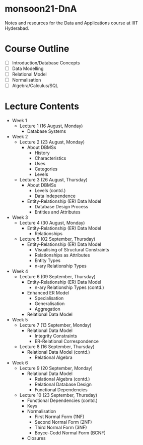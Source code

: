 # monsoon21-DnA
Notes and resources for the Data and Applications course at IIIT Hyderabad.

# Course Outline
- [ ] Introduction/Database Concepts
- [ ] Data Modelling
- [ ] Relational Model
- [ ] Normalisation
- [ ] Algebra/Calculus/SQL

# Lecture Contents
* Week 1
    * Lecture 1 (16 August, Monday)
        - Database Systems
* Week 2
    * Lecture 2 (23 August, Monday)
        - About DBMSs
            - History
            - Characteristics
            - Uses
            - Categories
            - Levels
    * Lecture 3 (26 August, Thursday)
        - About DBMSs
            - Levels (contd.)
            - Data Independence
        - Entity-Relationship (ER) Data Model
            - Database Design Process
            - Entities and Attributes
* Week 3
    * Lecture 4 (30 August, Monday)
        - Entity-Relationship (ER) Data Model
            - Relationships
    * Lecture 5 (02 September, Thursday)
        - Entity-Relationship (ER) Data Model
            - Visualising of Structural Constraints
            - Relationships as Attributes
            - Entity Types
            - n-ary Relationship Types
* Week 4
    * Lecture 6 (09 September, Thursday)
        - Entity-Relationship (ER) Data Model
            - n-ary Relationship Types (contd.)
        - Enhanced ER Model
            - Specialisation
            - Generalisation
            - Aggregation
        - Relational Data Model
* Week 5
    * Lecture 7 (13 September, Monday)
        - Relational Data Model
            - Integrity Constraints
            - ER-Relational Correspondence
    * Lecture 8 (16 September, Thursday)
        - Relational Data Model (contd.)
            - Relational Algebra
* Week 6
    * Lecture 9 (20 September, Monday)
        - Relational Data Model
            - Relational Algebra (contd.)
            - Relational Database Design
            - Functional Dependencies
    * Lecture 10 (23 September, Thursday)
        - Functional Dependencies (contd.)
        - Keys
        - Normalisation
            - First Normal Form (1NF)
            - Second Normal Form (2NF)
            - Third Normal Form (3NF)
            - Boyce-Codd Normal Form (BCNF)
        - Closures
